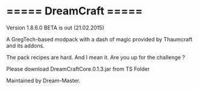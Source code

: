 ===== DreamCraft =====
=====================================================

Version 1.8.6.0 BETA is out (21.02.2015)

A GregTech-based modpack with a dash of magic provided by Thaumcraft and its addons.

The pack recipes are hard. And I mean it. Are you up for the challenge ?

Please download DreamCraftCore.0.1.3.jar from TS Folder

Maintained by Dream-Master.
